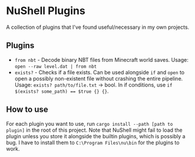 # NuShell Plugins

A collection of plugins that I've found useful/necessary in my own projects.

## Plugins

- `from nbt` - Decode binary NBT files from Minecraft world saves. Usage: `open --raw level.dat | from nbt`
- `exists?` - Checks if a file exists. Can be used alongside `if` and
  `open` to open a possibly non-existent file without crashing the
  entire pipeline. Usage: `exists? path/to/file.txt` -> bool. In if
  conditions, use `if $(exists? some_path) == $true {} {}`.

## How to use

For each plugin you want to use, run `cargo install --path [path to plugin]`
in the root of this project. Note that NuShell might fail to
load the plugin unless you store it alongside the builtin plugins, which
is possibly a bug. I have to install them to `C:\Program Files\nu\bin` for
the plugins to work.
